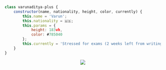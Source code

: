 ```js
class varunaditya-plus {
    constructor(name, nationality, height, color, currently) {
        this.name = 'Varun';
        this.nationality = 🇺🇸;
        this.params = {
            height: 183vh,
            color: #785040
        };
        this.currently = 'Stressed for exams (2 weeks left from writing this)';
    }
}
```
<div align="center">
<img src="https://go-skill-icons.vercel.app/api/icons?i=html,js,ts,tailwind,py,react,vite,nodejs,flutter,postgres,supabase,chatgpt,gemini,gcp,docker&theme=dark" />

